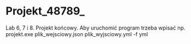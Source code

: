 # Projekt_48789_
Lab 6, 7 i 8. Projekt końcowy. Aby uruchomić program trzeba wpisać np. projekt.exe plik_wejsciowy.json plik_wyjsciowy.yml -f yml

